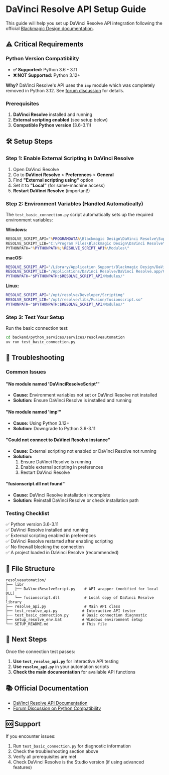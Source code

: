 # DaVinci Resolve API Setup Guide

This guide will help you set up DaVinci Resolve API integration following the official [Blackmagic Design documentation](https://resolvedevdoc.readthedocs.io/en/latest/readme_resolveapi.html).

## ⚠️ Critical Requirements

### Python Version Compatibility
- **✅ Supported:** Python 3.6 - 3.11
- **❌ NOT Supported:** Python 3.12+ 
  
**Why?** DaVinci Resolve's API uses the `imp` module which was completely removed in Python 3.12. See [forum discussion](https://forum.blackmagicdesign.com/viewtopic.php?f=21&t=194040) for details.

### Prerequisites
1. **DaVinci Resolve** installed and running
2. **External scripting enabled** (see setup below)
3. **Compatible Python version** (3.6-3.11)

## 🛠️ Setup Steps

### Step 1: Enable External Scripting in DaVinci Resolve

1. Open DaVinci Resolve
2. Go to **DaVinci Resolve** > **Preferences** > **General**
3. Find **"External scripting using"** option
4. Set it to **"Local"** (for same-machine access)
5. **Restart DaVinci Resolve** (important!)

### Step 2: Environment Variables (Handled Automatically)

The `test_basic_connection.py` script automatically sets up the required environment variables:

**Windows:**
```cmd
RESOLVE_SCRIPT_API="%PROGRAMDATA%\Blackmagic Design\DaVinci Resolve\Support\Developer\Scripting"
RESOLVE_SCRIPT_LIB="C:\Program Files\Blackmagic Design\DaVinci Resolve\fusionscript.dll"
PYTHONPATH="%PYTHONPATH%;%RESOLVE_SCRIPT_API%\Modules\"
```

**macOS:**
```bash
RESOLVE_SCRIPT_API="/Library/Application Support/Blackmagic Design/DaVinci Resolve/Developer/Scripting"
RESOLVE_SCRIPT_LIB="/Applications/DaVinci Resolve/DaVinci Resolve.app/Contents/Libraries/Fusion/fusionscript.so"
PYTHONPATH="$PYTHONPATH:$RESOLVE_SCRIPT_API/Modules/"
```

**Linux:**
```bash
RESOLVE_SCRIPT_API="/opt/resolve/Developer/Scripting"
RESOLVE_SCRIPT_LIB="/opt/resolve/libs/Fusion/fusionscript.so"
PYTHONPATH="$PYTHONPATH:$RESOLVE_SCRIPT_API/Modules/"
```

### Step 3: Test Your Setup

Run the basic connection test:
```bash
cd backend/python_services/services/resolveautomation
uv run test_basic_connection.py
```

## 🔧 Troubleshooting

### Common Issues

#### "No module named 'DaVinciResolveScript'"
- **Cause:** Environment variables not set or DaVinci Resolve not installed
- **Solution:** Ensure DaVinci Resolve is installed and running

#### "No module named 'imp'" 
- **Cause:** Using Python 3.12+
- **Solution:** Downgrade to Python 3.6-3.11

#### "Could not connect to DaVinci Resolve instance"
- **Cause:** External scripting not enabled or DaVinci Resolve not running
- **Solution:** 
  1. Ensure DaVinci Resolve is running
  2. Enable external scripting in preferences
  3. Restart DaVinci Resolve

#### "fusionscript.dll not found"
- **Cause:** DaVinci Resolve installation incomplete
- **Solution:** Reinstall DaVinci Resolve or check installation path

### Testing Checklist

✅ Python version 3.6-3.11  
✅ DaVinci Resolve installed and running  
✅ External scripting enabled in preferences  
✅ DaVinci Resolve restarted after enabling scripting  
✅ No firewall blocking the connection  
✅ A project loaded in DaVinci Resolve (recommended)  

## 📁 File Structure

```
resolveautomation/
├── lib/
│   ├── DaVinciResolveScript.py    # API wrapper (modified for local DLL)
│   └── fusionscript.dll           # Local copy of DaVinci Resolve library
├── resolve_api.py                 # Main API class
├── test_resolve_api.py           # Interactive API tester
├── test_basic_connection.py      # Basic connection diagnostic
├── setup_resolve_env.bat         # Windows environment setup
└── SETUP_README.md               # This file
```

## 🚀 Next Steps

Once the connection test passes:

1. **Use `test_resolve_api.py`** for interactive API testing
2. **Use `resolve_api.py`** in your automation scripts
3. **Check the main documentation** for available API functions

## 📚 Official Documentation

- [DaVinci Resolve API Documentation](https://resolvedevdoc.readthedocs.io/en/latest/readme_resolveapi.html)
- [Forum Discussion on Python Compatibility](https://forum.blackmagicdesign.com/viewtopic.php?f=21&t=194040)

## 🆘 Support

If you encounter issues:
1. Run `test_basic_connection.py` for diagnostic information
2. Check the troubleshooting section above
3. Verify all prerequisites are met
4. Check DaVinci Resolve is the Studio version (if using advanced features) 